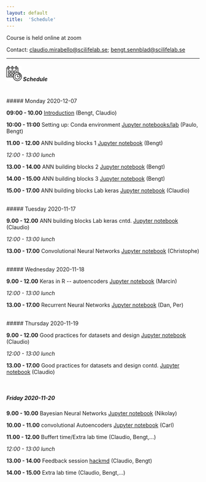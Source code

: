 ```yaml
---
layout: default
title:  'Schedule'
---
```


Course is held online at zoom

Contact: [claudio.mirabello@scilifelab.se](claudio.mirabello@scilifelab.se); [bengt.sennblad@scilifelab.se](bengt.sennblad@scilifelab.se)

----

##### <img border="0" src="icons/schedule-02.svg" width="40" height="40"> Schedule
<br/>
##### Monday 2020-12-07

**09:00 - 10.00** [Introduction](session_introduction/session_introduction.html) (Bengt, Claudio)

**10:00 - 11:00** Setting up: Conda environment [Jupyter notebooks/lab](session_setup/setup) (Paulo, Bengt)

**11.00 - 12.00** ANN building blocks 1 [Jupyter notebook](session_annBuildingBlocks/session_annBuildingBlock_1) (Bengt)

*12:00 - 13:00 lunch*

**13.00 - 14.00** ANN building blocks 2 [Jupyter notebook](session_annBuildingBlocks/session_annBuildingBlock_2.ipnyb) (Bengt)

**14.00 - 15.00** ANN building blocks 3 [Jupyter notebook](session_annBuildingBlocks/session_annBuildingBlock_3.ipnyb) (Bengt)

**15.00 - 17.00** ANN building blocks Lab keras [Jupyter notebook](session_annBuildingBlocks/lab_keras/introduction_to_keras.ipynb) (Claudio)


<br/>
##### Tuesday 2020-11-17

**9.00 - 12.00** ANN building blocks Lab keras cntd. [Jupyter notebook](session_annBuildingBlocks/lab_keras/introduction_to_keras.ipynb) (Claudio)

*12:00 - 13:00 lunch*

**13.00 - 17.00** Convolutional Neural Networks [Jupyter notebook](session_cnn/session_cnn.ipnyb) (Christophe)


<br/>
##### Wednesday 2020-11-18

**9.00 - 12.00** Keras in R -- autoencoders [Jupyter notebook](session_rAutoencoders/session_rAutoencoders.ipynb) (Marcin)

*12:00 - 13:00 lunch*

**13.00 - 17.00** Recurrent Neural Networks [Jupyter notebook](session_recurrentNeuralNetworks/session_recurrentNeuralNetworks.ipnyb) (Dan, Per)


<br/>
##### Thursday 2020-11-19

**9.00 - 12.00** Good practices for datasets and design [Jupyter notebook](session_goodPracticesDatasetDesign/session_goodPracticesDatasetDesign.ipynb) (Claudio)

*12:00 - 13:00 lunch*

**13.00 - 17.00** Good practices for datasets and design contd. [Jupyter notebook](session_goodPracticesDatasetDesign/session_goodPracticesDatasetDesign.ipynb) (Claudio)


<br/>

##### Friday 2020-11-20

**9.00 - 10.00** Bayesian Neural Networks [Jupyter notebook](session_bnn/session_bnn.ipynb) (Nikolay)

**10.00 - 11.00** convolutional Autoencoders  [Jupyter notebook](session_ca/session_ca.ipynb) (Carl)

**11.00 - 12.00** Buffert time/Extra lab time (Claudio, Bengt,...)

*12:00 - 13:00 lunch*

**13.00 - 14.00** Feedback session [hackmd](session_feedback/session_feedback.xx) (Claudio, Bengt)

**14.00 - 15.00** Extra lab time (Claudio, Bengt,...)

<br/><br/>